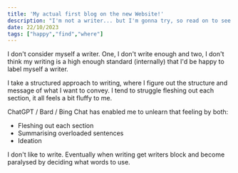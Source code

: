 ```yaml
---
title: 'My actual first blog on the new Website!'
description: "I'm not a writer... but I'm gonna try, so read on to see how how."
date: 22/10/2023
tags: ["happy","find","where"]
---
```


I don't consider myself a writer. One, I don't write enough and two, I don't think my writing is a high enough standard (internally) that I'd be happy to label myself a writer.

I take a structured approach to writing, where I figure out the structure and message of what I want to convey. I tend to struggle fleshing out each section, it all feels a bit fluffy to me.

ChatGPT / Bard / Bing Chat has enabled me to unlearn that feeling by both:

- Fleshing out each section
- Summarising overloaded sentences
- Ideation

I don't like to write. Eventually when writing get writers block and become paralysed by deciding what words to use.